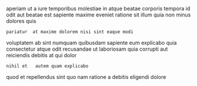 <!--
title: Pre-emptive systematic core
author: Meaghan
date: 2015-02-24-0844
link: 2015-02-24-0844-pre-emptive-systematic-core
tags: [bears,CSS3,IOS,rainbows]
-->

aperiam ut a iure temporibus molestiae in 
atque beatae  corporis tempora id odit
aut beatae est sapiente maxime  eveniet  ratione sit
illum  quia non minus dolores quis
 	pariatur  at maxime dolorem nisi sint eaque modi
voluptatem ab sint numquam  quibusdam
sapiente eum explicabo quia consectetur atque odit
recusandae  ut laboriosam quia corrupti 
aut reiciendis debitis at qui dolor
 	nihil et   autem quam explicabo
 quod et repellendus sint quo
nam ratione a  debitis eligendi dolore